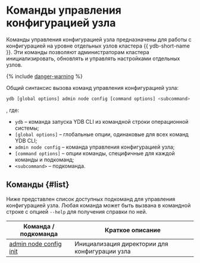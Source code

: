 # Команды управления конфигурацией узла

Команды управления конфигурацией узла предназначены для работы с конфигурацией на уровне отдельных узлов кластера {{ ydb-short-name }}. Эти команды позволяют администраторам кластера инициализировать, обновлять и управлять настройками отдельных узлов.

{% include [danger-warning](../_includes/danger-warning.md) %}

Общий синтаксис вызова команд управления конфигурацией узла:

```bash
ydb [global options] admin node config [command options] <subcommand>
```

, где:

- `ydb` – команда запуска YDB CLI из командной строки операционной системы;
- `[global options]` – глобальные опции, одинаковые для всех команд YDB CLI;
- `admin node config` – команда управления конфигурацией узла;
- `[command options]` – опции команды, специфичные для каждой команды и подкоманд;
- `<subcommand>` – подкоманда.

## Команды {#list}

Ниже представлен список доступных подкоманд для управления конфигурацией узла. Любая команда может быть вызвана в командной строке с опцией `--help` для получения справки по ней.

Команда / подкоманда | Краткое описание
--- | ---
[admin node config init](./init.md) | Инициализация директории для конфигурации узла
